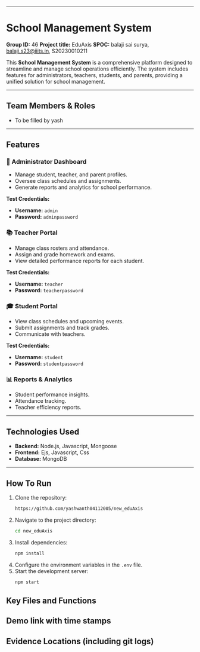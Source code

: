 
-----

# School Management System

**Group ID:** 46
**Project title:** EduAxis
**SPOC:** balaji sai surya, balaji.s23@iiits.in, S20230010211

This **School Management System** is a comprehensive platform designed to streamline and manage school operations efficiently. The system includes features for administrators, teachers, students, and parents, providing a unified solution for school management.

-----

## Team Members & Roles

 - To be filled by yash


-----

## Features

### 🏫 Administrator Dashboard

  - Manage student, teacher, and parent profiles.
  - Oversee class schedules and assignments.
  - Generate reports and analytics for school performance.

**Test Credentials:**

  - **Username:** `admin`
  - **Password:** `adminpassword`

### 📚 Teacher Portal

  - Manage class rosters and attendance.
  - Assign and grade homework and exams.
  - View detailed performance reports for each student.

**Test Credentials:**

  - **Username:** `teacher`
  - **Password:** `teacherpassword`

### 🎓 Student Portal

  - View class schedules and upcoming events.
  - Submit assignments and track grades.
  - Communicate with teachers.

**Test Credentials:**

  - **Username:** `student`
  - **Password:** `studentpassword`

### 📊 Reports & Analytics

  - Student performance insights.
  - Attendance tracking.
  - Teacher efficiency reports.

-----

## Technologies Used

  - **Backend:** Node.js, Javascript, Mongoose
  - **Frontend:** Ejs, Javascript, Css
  - **Database:** MongoDB

-----

## How To Run

1.  Clone the repository:
    ```bash
    https://github.com/yashwanth04112005/new_eduAxis
    ```
2.  Navigate to the project directory:
    ```bash
    cd new_eduAxis
    ```
3.  Install dependencies:
    ```bash
    npm install
    ```
4.  Configure the environment variables in the `.env` file.
5.  Start the development server:
    ```bash
    npm start
    ```

  ## Key Files and Functions

  ## Demo link with time stamps

  ## Evidence Locations (including git logs)